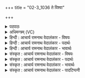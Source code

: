 +++
title = "02-3_1036 ते विश्वा"

+++
<details><summary>पदपाठः</summary>

ते। वि꣡श्वा꣢꣯। दा꣣शु꣡षे꣢। व꣡सु꣢꣯। सो꣡माः꣢꣯। दि꣣व्या꣡नि꣢। पा꣡र्थि꣢꣯वा। प꣡व꣢꣯न्ताम्। आ। अ꣣न्त꣡रि꣢क्ष्या। १०३६।
</details>

<details><summary>अधिमन्त्रम् (VC)</summary>

- पवमानः सोमः
- कश्यपो मारीचः
- गायत्री
- षड्जः
</details>

<details><summary>हिन्दी : आचार्य रामनाथ वेदालंकार - विषयः</summary>

अगले मन्त्र में यह कहा गया है कि ब्रह्मानन्द-रस क्या करें।
</details>

<details><summary>हिन्दी : आचार्य रामनाथ वेदालंकार - पदार्थः</summary>

पदार्थान्वयभाषाः -  (ते सोमाः) उपासक के अन्तरात्मा में बहते हुए वे ब्रह्मानन्द-रस (दाशुषे) परमात्मा को आत्मसमर्पण करनेवाले उस उपासक के लिए (दिव्यानि) आनन्दमय और विज्ञानमय लोकों से सम्बद्ध, (पार्थिवा) अन्नमय और प्राणमय लोकों से सम्बद्ध तथा (आन्तरिक्ष्या) मनोमय लोक से सम्बद्ध (विश्वा वसु) सब ऐश्वर्यों को (पवन्ताम्) प्रवाहित करें ॥३॥
</details>

<details><summary>हिन्दी : आचार्य रामनाथ वेदालंकार - भावार्थः</summary>

भावार्थभाषाः -  ब्रह्मानन्द अधिगत हो जाने पर देह,प्राण,मन,बुद्धि एवं आत्मा से सम्बद्ध सभी सम्पदाएँ वा सिद्धियाँ योगियों को प्राप्त हो जाती हैं ॥३॥
</details>

<details><summary>संस्कृत : आचार्य रामनाथ वेदालंकार - विषयः</summary>

अथ ब्रह्मानन्दरसाः किं कुर्वन्त्वित्याह।
</details>

<details><summary>संस्कृत : आचार्य रामनाथ वेदालंकार - पदार्थः</summary>

पदार्थान्वयभाषाः -  (ते सोमाः) उपासकस्यात्मनि प्रस्रवन्तः ते ब्रह्मानन्दरसाः (दाशुषे) परमात्मानं प्रति आत्मसमर्पकाय तस्मै उपासकाय (दिव्यानि) आनन्दमयविज्ञानमयलोकसम्बद्धानि, (पार्थिवा) पार्थिवानि अन्नमयप्राणमयलोकसम्बद्धानि, (आन्तरिक्ष्या) आन्तरिक्ष्याणि मनोमयलोकसम्बद्धानि च (विश्वा वसु) सर्वाणि वसूनि,ऐश्वर्याणि (पवन्ताम्) प्रवाहयन्तु।[विश्वा,वसु,पार्थिवा,आन्तरिक्ष्या इति सर्वत्र ‘शेश्छन्दसि बहुलम्’। अ० ६।१।७० इत्यनेन शसः शेर्लोपः]॥३॥
</details>

<details><summary>संस्कृत : आचार्य रामनाथ वेदालंकार - भावार्थः</summary>

भावार्थभाषाः -  ब्रह्मानन्देऽधिगते सति देहप्राणमनोबुद्ध्यात्मसम्बद्धाः सर्वा अपि सम्पदः सिद्धयो वा योगिभिः प्राप्यन्ते ॥३॥
</details>

<details><summary>संस्कृत : आचार्य रामनाथ वेदालंकार - पादटिप्पनी</summary>

टिप्पणी:   १. ऋ० ९।३६।५,‘ते’ ‘सोमाः’,‘पवन्ताम्’ इत्यत्र ‘स’ ‘सोमो’ ‘पवताम्’ इति पाठः। ऋ० ९।६४।६।
</details>